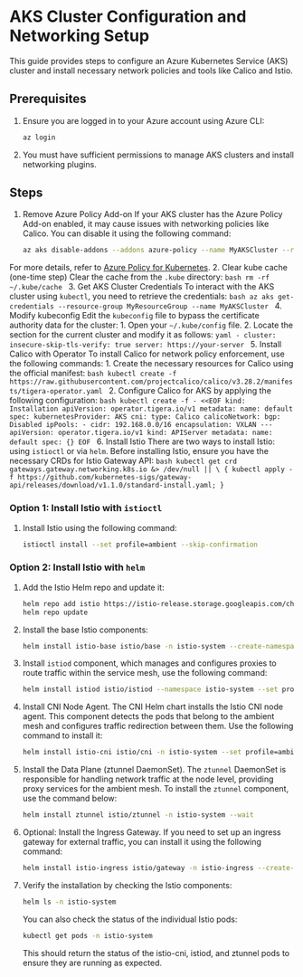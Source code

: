 # AKS Cluster Configuration and Networking Setup
This guide provides steps to configure an Azure Kubernetes Service (AKS) cluster and install necessary network policies and tools like Calico and Istio.
## Prerequisites
1. Ensure you are logged in to your Azure account using Azure CLI:
    ```bash
    az login
    ```
2. You must have sufficient permissions to manage AKS clusters and install networking plugins.
## Steps
1. Remove Azure Policy Add-on
If your AKS cluster has the Azure Policy Add-on enabled, it may cause issues with networking policies like Calico. You can disable it using the following command:
    ```bash
    az aks disable-addons --addons azure-policy --name MyAKSCluster --resource-group MyResourceGroup
    ```
For more details, refer to [Azure Policy for Kubernetes](https://learn.microsoft.com/en-us/azure/governance/policy/concepts/policy-for-kubernetes#remove-the-add-on-from-aks).
2. Clear kube cache (one-time step)
Clear the cache from the `.kube` directory:
    ```bash
    rm -rf ~/.kube/cache
    ```
3. Get AKS Cluster Credentials
To interact with the AKS cluster using `kubectl`, you need to retrieve the credentials:
    ```bash
    az aks get-credentials --resource-group MyResourceGroup --name MyAKSCluster
    ```
4. Modify kubeconfig
Edit the `kubeconfig` file to bypass the certificate authority data for the cluster:
    1. Open your `~/.kube/config` file.
    2. Locate the section for the current cluster and modify it as follows:
        ```yaml
        - cluster:
            insecure-skip-tls-verify: true
            server: https://your-server
        ```
5. Install Calico with Operator
To install Calico for network policy enforcement, use the following commands:
    1. Create the necessary resources for Calico using the official manifest:
        ```bash
        kubectl create -f https://raw.githubusercontent.com/projectcalico/calico/v3.28.2/manifests/tigera-operator.yaml
        ```
    2. Configure Calico for AKS by applying the following configuration:
        ```bash
        kubectl create -f - <<EOF
        kind: Installation
        apiVersion: operator.tigera.io/v1
        metadata:
          name: default
        spec:
          kubernetesProvider: AKS
          cni:
            type: Calico
          calicoNetwork:
            bgp: Disabled
            ipPools:
             - cidr: 192.168.0.0/16
               encapsulation: VXLAN
        ---
        apiVersion: operator.tigera.io/v1
        kind: APIServer
        metadata:
          name: default
        spec: {}
        EOF
        ```
6. Install Istio
There are two ways to install Istio: using `istioctl` or via `helm`.
Before installing Istio, ensure you have the necessary CRDs for Istio Gateway API:
    ```bash
    kubectl get crd gateways.gateway.networking.k8s.io &> /dev/null || \
    { kubectl apply -f https://github.com/kubernetes-sigs/gateway-api/releases/download/v1.1.0/standard-install.yaml; }
    ```
### Option 1: Install Istio with `istioctl`
1. Install Istio using the following command:
    ```bash
    istioctl install --set profile=ambient --skip-confirmation
    ```
### Option 2: Install Istio with `helm`
1. Add the Istio Helm repo and update it:
    ```bash
    helm repo add istio https://istio-release.storage.googleapis.com/charts
    helm repo update
    ```
2. Install the base Istio components:
    ```bash
    helm install istio-base istio/base -n istio-system --create-namespace --wait
    ```
3. Install `istiod` component, which manages and configures proxies to route traffic within the service mesh, use the following command:
    ```bash
    helm install istiod istio/istiod --namespace istio-system --set profile=ambient --wait
    ```
4. Install CNI Node Agent. The CNI Helm chart installs the Istio CNI node agent. This component detects the pods that belong to the ambient mesh and configures traffic redirection between them. Use the following command to install it:
    ```bash
    helm install istio-cni istio/cni -n istio-system --set profile=ambient --wait
    ```
5. Install the Data Plane (ztunnel DaemonSet). The `ztunnel` DaemonSet is responsible for handling network traffic at the node level, providing proxy services for the ambient mesh. To install the `ztunnel` component, use the command below:
    ```bash
    helm install ztunnel istio/ztunnel -n istio-system --wait
    ```
6. Optional: Install the Ingress Gateway. If you need to set up an ingress gateway for external traffic, you can install it using the following command:
    ```bash
    helm install istio-ingress istio/gateway -n istio-ingress --create-namespace --wait
    ```
7. Verify the installation by checking the Istio components:
    ```bash
    helm ls -n istio-system
    ```
    You can also check the status of the individual Istio pods:
    ```bash
    kubectl get pods -n istio-system
    ```
   This should return the status of the istio-cni, istiod, and ztunnel pods to ensure they are running as expected.